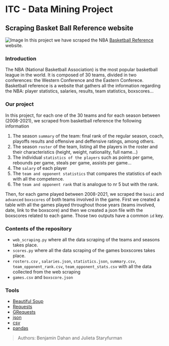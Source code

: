 # ITC - Data Mining Project
## Scraping Basket Ball Reference website
![Image](https://www.basketballnetwork.net/app/uploads/2021/03/Michael-Jordan-The-Last-Shot-min.jpeg)
In this project we have scraped the NBA [Basketball Reference](https://www.basketball-reference.com/teams/) website.

### Introduction
The NBA (National Basketball Association) is the most popular basketball league in the world. 
It is composed of 30 teams, divided in two conferences: the Western Conference and the Eastern Conferece.
Basketball reference is a website that gathers all the information regarding the NBA: player statistics, salaries, results, team statistics, boxscores...

### Our project
In this project, for each one of the 30 teams and for each season between (2008-2021), we scraped from basketball reference the following information
1. The season `summary` of the team: final rank of the regular season, coach, playoffs results and offensive and deffensive ratings, among others. 
2. The season `roster` of the team, listing all the players in the roster and their characteristics (height, weight, nationality, full name...)
3. The individual `statistics of the players` such as points per game, rebounds per game, steals per game, assists per game...
4. The `salary` of each player 
5. The `team and opponent statistics` that compares the statistics of each with all the competence.
6. The `team and opponent rank` that is analogue to nr 5 but with the rank.

Then, for each game played between 2008-2021, we scraped the `basic` and `advanced` `boxscores` of both teams involved in the game.
First we created a table with all the games played throughout those years (teams involved, date, link to the boxscore) and then we created a json file with the boxscores related to each game. Those two outputs have a common `id` key.

### Contents of the repository
- `web_scraping.py` where all the data scraping of the teams and seasons takes place.
- `scores.py`  where all the data scraping of the games boxscores takes place.
- `rosters.csv` , `salaries.json`, `statistics.json`, `summary.csv`, `team_opponent_rank.csv`, `team_opponent_stats.csv` with all the data collected from the web scraping
- `games.csv` and `boxscore.json` 

### Tools
- [Beautiful Soup](https://beautiful-soup-4.readthedocs.io/en/latest/)
- [Requests](https://docs.python-requests.org/en/latest/)
- [GRequests](https://pypi.org/project/requests/)
- [json](https://docs.python.org/3/library/json.html)
- [csv](https://docs.python.org/3/library/csv.html)
- [pandas](https://pandas.pydata.org/docs/)

> Authors: Benjamin Dahan and Julieta Staryfurman 